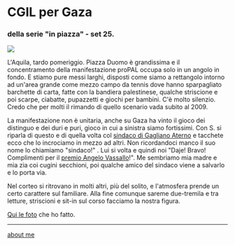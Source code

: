# CGIL per Gaza  
### della serie "in piazza" - set 25. 

![](https://live.staticflickr.com/65535/54799610433_6247f74ab5_c.jpg) 

L'Aquila, tardo pomeriggio. Piazza Duomo è grandissima e il concentramento della manifestazione proPAL occupa solo in un angolo in fondo. E stiamo pure messi larghi, disposti come siamo a rettangolo intorno ad un'area grande come mezzo campo da tennis dove hanno sparpagliato barchette di carta, fatte con la bandiera palestinese, qualche striscione e poi scarpe, ciabatte, pupazzetti e giochi per bambini. C'è molto silenzio. Credo che per  molti il rimando di quello scenario vada subito al 2009.  

La manifestazione non è unitaria, anche su Gaza ha vinto il gioco dei distinguo e dei duri e puri, gioco in cui a sinistra siamo fortissimi. Con S. si riparla di questo e di quella volta col [sindaco di Gagliano Aterno](https://cacioman.substack.com/p/sobrieta) e tacchete ecco che lo incrociamo in mezzo ad altri. Non ricordandoci manco il suo nome lo chiamiamo "sindaco!" . Lui si volta e quindi noi "Daje! Bravo! Complimenti per il [premio Angelo Vassallo](https://abruzzolive.it/il-sindaco-di-gagliano-aterno-luca-santilli-vince-il-premio-angelo-vassallo/)!". Me sembriamo mia madre e mia zia coi cugini secchioni, poi qualche amico del sindaco viene a salvarlo e lo porta via.  

Nel corteo si ritrovano in molti altri, più del solito, e l'atmosfera prende un certo carattere sul familiare. Alla fine comunque sareme due-tremila e tra letture, striscioni e sit-in sul corso facciamo la nostra figura.    

[Qui le foto](https://www.flickr.com/gp/cacioman/0q4x4zdg2u) che ho fatto.

---  
[about me](https://about.me/cacioman)
